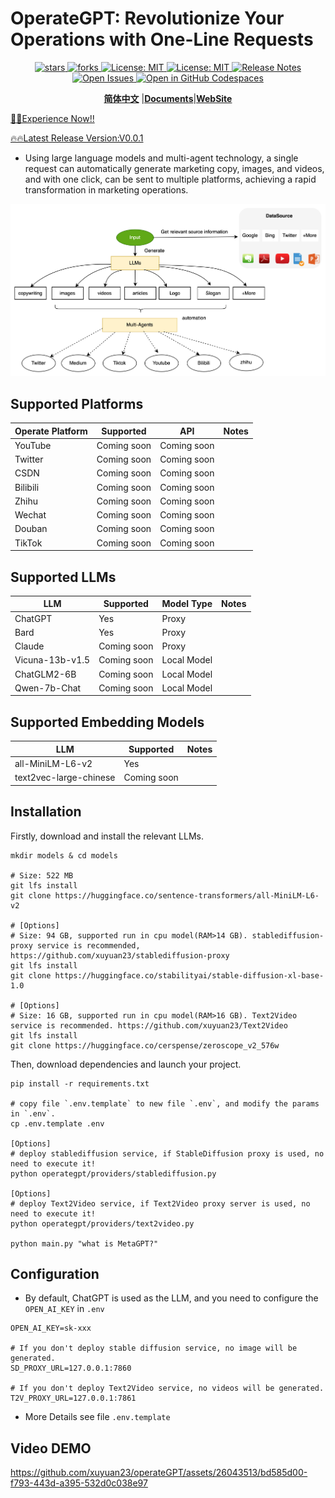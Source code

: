 # OperateGPT: Revolutionize Your Operations with One-Line Requests
<div align="center">
  <p>
    <a href="https://github.com/xuyuan23/operateGPT">
        <img alt="stars" src="https://img.shields.io/github/stars/xuyuan23/operategpt?style=social" />
    </a>
    <a href="https://github.com/xuyuan23/operateGPT">
        <img alt="forks" src="https://img.shields.io/github/forks/xuyuan23/operategpt?style=social" />
    </a>
    <a href="https://opensource.org/licenses/MIT">
      <img alt="License: MIT" src="https://img.shields.io/badge/License-MIT-yellow.svg" />
    </a>
    <a href="https://opensource.org/licenses/MIT">
      <img alt="License: MIT" src="https://img.shields.io/badge/License-MIT-yellow.svg" />
    </a>
     <a href="https://github.com/xuyuan23/operateGPT/releases">
      <img alt="Release Notes" src="https://img.shields.io/github/release/xuyuan23/operateGPT" />
    </a>
    <a href="https://github.com/xuyuan23/operateGPT/issues">
      <img alt="Open Issues" src="https://img.shields.io/github/issues-raw/xuyuan23/operateGPT" />
    </a>
    <a href="https://codespaces.new/xuyuan23/operateGPT">
      <img alt="Open in GitHub Codespaces" src="https://github.com/codespaces/badge.svg" />
    </a>
  </p>

[**简体中文**](docs/README_ZH.md) |[**Documents**](http://operategpt.cn/docs/)|[**WebSite**](http://operategpt.cn/)
</div>

<a href="http://dev.operategpt.cn">🚀🚀Experience Now!!</a>

[🔥🔥Latest Release Version:V0.0.1](./docs/operategpt_release_doc.md)

- Using large language models and multi-agent technology, a single request can automatically generate marketing copy, images, and videos, and with one click, can be sent to multiple platforms, achieving a rapid transformation in marketing operations.

![OperateGPT Process](assets/operateGPT_process.png)


## Supported Platforms

| Operate Platform | Supported   | API           | Notes |
|------------------|-------------|---------------|-------|
| YouTube          | Coming soon | Coming soon   |       |
| Twitter          | Coming soon | Coming soon   |       |
| CSDN             | Coming soon | Coming soon   |       |
| Bilibili         | Coming soon | Coming soon   |       |
| Zhihu            | Coming soon | Coming soon   |       |
| Wechat           | Coming soon | Coming soon   |       |
| Douban           | Coming soon | Coming soon   |       |
| TikTok           | Coming soon | Coming soon   |       |

## Supported LLMs

| LLM             | Supported    | Model Type   | Notes |
|-----------------|--------------|--------------|-------|
| ChatGPT         | Yes          | Proxy        |       |
| Bard            | Yes          | Proxy        |       |
| Claude          | Coming soon  | Proxy        |       |
| Vicuna-13b-v1.5 | Coming soon  | Local Model  |       |
| ChatGLM2-6B     | Coming soon  | Local Model  |       |
| Qwen-7b-Chat    | Coming soon  | Local Model  |       |

## Supported Embedding Models

| LLM                      | Supported    | Notes |
|--------------------------|--------------|-------|
| all-MiniLM-L6-v2         | Yes          |       |
| text2vec-large-chinese   | Coming soon  |       |


## Installation

Firstly, download and install the relevant LLMs.

```commandline
mkdir models & cd models

# Size: 522 MB
git lfs install 
git clone https://huggingface.co/sentence-transformers/all-MiniLM-L6-v2

# [Options]
# Size: 94 GB, supported run in cpu model(RAM>14 GB). stablediffusion-proxy service is recommended, https://github.com/xuyuan23/stablediffusion-proxy
git lfs install 
git clone https://huggingface.co/stabilityai/stable-diffusion-xl-base-1.0

# [Options]
# Size: 16 GB, supported run in cpu model(RAM>16 GB). Text2Video service is recommended. https://github.com/xuyuan23/Text2Video
git lfs install
git clone https://huggingface.co/cerspense/zeroscope_v2_576w
```

Then, download dependencies and launch your project.
```commandline
pip install -r requirements.txt

# copy file `.env.template` to new file `.env`, and modify the params in `.env`.
cp .env.template .env 

[Options]
# deploy stablediffusion service, if StableDiffusion proxy is used, no need to execute it!
python operategpt/providers/stablediffusion.py

[Options]
# deploy Text2Video service, if Text2Video proxy server is used, no need to execute it!
python operategpt/providers/text2video.py

python main.py "what is MetaGPT?"
```

## Configuration
- By default, ChatGPT is used as the LLM, and you need to configure the `OPEN_AI_KEY` in `.env`

```properties
OPEN_AI_KEY=sk-xxx

# If you don't deploy stable diffusion service, no image will be generated.
SD_PROXY_URL=127.0.0.1:7860

# If you don't deploy Text2Video service, no videos will be generated.
T2V_PROXY_URL=127.0.0.1:7861
```
- More Details see file `.env.template`

## Video DEMO

https://github.com/xuyuan23/operateGPT/assets/26043513/bd585d00-f793-443d-a395-532d0c038e97